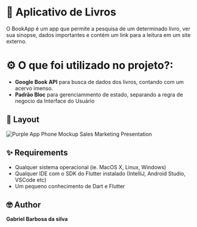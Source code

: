 
# 📱 Aplicativo de Livros 

O BookApp é um app que permite a pesquisa de um determinado livro, ver sua sinopse, dados importantes e contém um link para a leitura em um site externo.

# ⚙️ O que foi utilizado no projeto?:

<ul>
  <li><b>Google Book API</b> para busca de dados dos livros, contando com um acervo imenso.</li>
  <li><b>Padrão Bloc</b> para gerenciammento de estado, separando a regra de negocio da Interface do Usuário</li>
</ul>


## 📸 Layout

![Purple App Phone Mockup Sales Marketing Presentation](https://github.com/gabrieuu/book_app/assets/81256082/a89f9662-c783-4f54-8691-0ab3b0b74510)



## ✨ Requirements
* Qualquer sistema operacional (ie. MacOS X, Linux, Windows)
* Qualquer IDE com o SDK do Flutter instalado (IntelliJ, Android Studio, VSCode etc)
* Um pequeno conhecimento de Dart e Flutter


## 🤓 Author
**Gabriel Barbosa da silva** 
